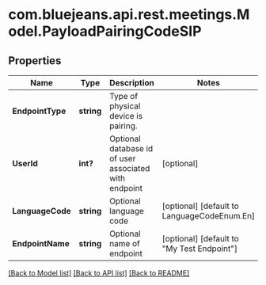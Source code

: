 # com.bluejeans.api.rest.meetings.Model.PayloadPairingCodeSIP
## Properties

Name | Type | Description | Notes
------------ | ------------- | ------------- | -------------
**EndpointType** | **string** | Type of physical device is pairing. | 
**UserId** | **int?** | Optional database id of user associated with endpoint | [optional] 
**LanguageCode** | **string** | Optional language code | [optional] [default to LanguageCodeEnum.En]
**EndpointName** | **string** | Optional name of endpoint | [optional] [default to "My Test Endpoint"]

[[Back to Model list]](../README.md#documentation-for-models) [[Back to API list]](../README.md#documentation-for-api-endpoints) [[Back to README]](../README.md)

